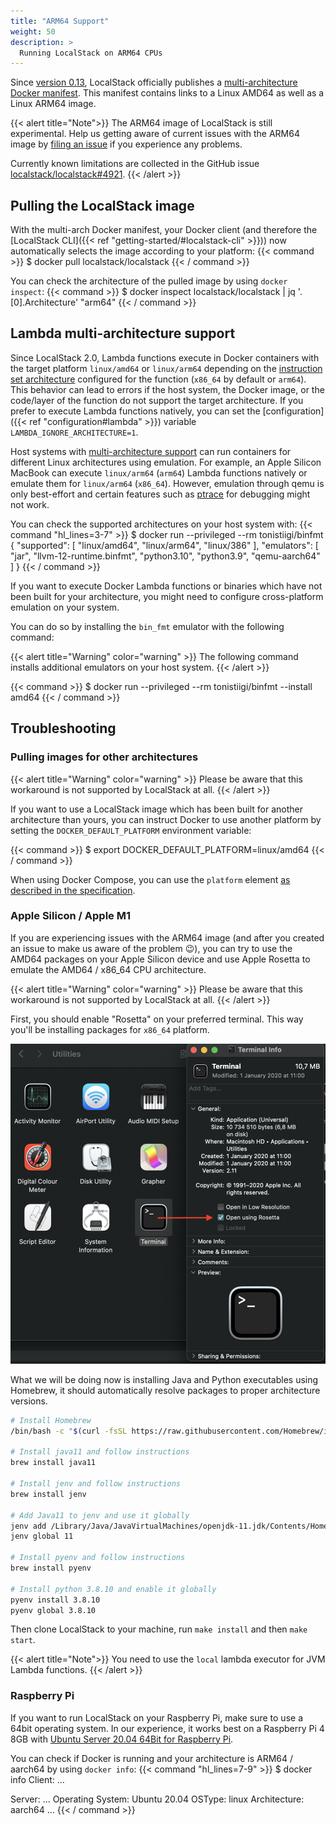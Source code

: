 ```yaml
---
title: "ARM64 Support"
weight: 50
description: >
  Running LocalStack on ARM64 CPUs
---
```


Since [version 0.13](https://github.com/localstack/localstack/releases/tag/v0.13.0), LocalStack officially publishes a [multi-architecture Docker manifest](https://hub.docker.com/r/localstack/localstack).
This manifest contains links to a Linux AMD64 as well as a Linux ARM64 image.

{{< alert title="Note">}}
The ARM64 image of LocalStack is still experimental.
Help us getting aware of current issues with the ARM64 image by [filing an issue](https://github.com/localstack/localstack/issues/new?assignees=&labels=bug,ARM64%2Cneeds-triaging&template=bug-report.yml&title=bug%3A+%3Ctitle%3E) if you experience any problems.

Currently known limitations are collected in the GitHub issue [localstack/localstack#4921](https://github.com/localstack/localstack/issues/4921).
{{< /alert >}}

## Pulling the LocalStack image

With the multi-arch Docker manifest, your Docker client (and therefore the [LocalStack CLI]({{< ref "getting-started/#localstack-cli" >}})) now automatically selects the image according to your platform:
{{< command >}}
$ docker pull localstack/localstack
{{< / command >}}

You can check the architecture of the pulled image by using `docker inspect`:
{{< command >}}
$ docker inspect localstack/localstack | jq '.[0].Architecture'
"arm64"
{{< / command >}}

## Lambda multi-architecture support

Since LocalStack&nbsp;2.0, Lambda functions execute in Docker containers with the target platform `linux/amd64` or `linux/arm64`
depending on the [instruction set architecture](https://docs.aws.amazon.com/lambda/latest/dg/foundation-arch.html) configured for the function (`x86_64` by default or `arm64`).
This behavior can lead to errors if the host system, the Docker image, or the code/layer of the function do not support the target architecture.
If you prefer to execute Lambda functions natively, you can set the [configuration]({{< ref "configuration#lambda" >}}) variable `LAMBDA_IGNORE_ARCHITECTURE=1`.

Host systems with [multi-architecture support](https://docs.docker.com/build/building/multi-platform/) can run containers for different Linux architectures using emulation.
For example, an Apple Silicon MacBook can execute `linux/arm64` (`arm64`) Lambda functions natively or emulate them for `linux/arm64` (`x86_64`).
However, emulation through qemu is only best-effort and certain features such as [ptrace](https://github.com/docker/for-mac/issues/5191#issuecomment-834154431) for debugging might not work.

You can check the supported architectures on your host system with:
{{< command "hl_lines=3-7" >}}
$ docker run --privileged --rm tonistiigi/binfmt
{
  "supported": [
    "linux/amd64",
    "linux/arm64",
    "linux/386"
  ],
  "emulators": [
    "jar",
    "llvm-12-runtime.binfmt",
    "python3.10",
    "python3.9",
    "qemu-aarch64"
  ]
}
{{< / command >}}

If you want to execute Docker Lambda functions or binaries which have not been built for your architecture,
you might need to configure cross-platform emulation on your system.

You can do so by installing the `bin_fmt` emulator with the following command:

{{< alert title="Warning" color="warning" >}}
The following command installs additional emulators on your host system.
{{< /alert >}}

{{< command >}}
$ docker run --privileged --rm tonistiigi/binfmt --install amd64
{{< / command >}}

## Troubleshooting

### Pulling images for other architectures

{{< alert title="Warning" color="warning" >}}
Please be aware that this workaround is not supported by LocalStack at all.
{{< /alert >}}

If you want to use a LocalStack image which has been built for another architecture than yours, you can instruct Docker to use another platform by setting the `DOCKER_DEFAULT_PLATFORM` environment variable:

{{< command >}}
$ export DOCKER_DEFAULT_PLATFORM=linux/amd64
{{< / command >}}

When using Docker Compose, you can use the `platform` element [as described in the specification](https://github.com/compose-spec/compose-spec/blob/master/spec.md#platform).

### Apple Silicon / Apple M1
If you are experiencing issues with the ARM64 image (and after you created an issue to make us aware of the problem 😉), you can try to use the AMD64 packages on your Apple Silicon device and use Apple Rosetta to emulate the AMD64 / x86_64 CPU architecture.

{{< alert title="Warning" color="warning" >}}
Please be aware that this workaround is not supported by LocalStack at all.
{{< /alert >}}

First, you should enable "Rosetta" on your preferred terminal.
This way you'll be installing packages for `x86_64` platform.

![Rosetta](m1-trouble-1.png)

What we will be doing now is installing Java and Python executables using Homebrew, it should automatically resolve packages to proper architecture versions.

```bash
# Install Homebrew
/bin/bash -c "$(curl -fsSL https://raw.githubusercontent.com/Homebrew/install/HEAD/install.sh)"

# Install java11 and follow instructions
brew install java11

# Install jenv and follow instructions
brew install jenv

# Add Java11 to jenv and use it globally
jenv add /Library/Java/JavaVirtualMachines/openjdk-11.jdk/Contents/Home/
jenv global 11

# Install pyenv and follow instructions
brew install pyenv

# Install python 3.8.10 and enable it globally
pyenv install 3.8.10
pyenv global 3.8.10
```

Then clone LocalStack to your machine, run `make install` and then `make start`.

{{< alert title="Note">}}
You need to use the `local` lambda executor for JVM Lambda functions.
{{< /alert >}}


### Raspberry Pi
If you want to run LocalStack on your Raspberry Pi, make sure to use a 64bit operating system.
In our experience, it works best on a Raspberry Pi 4 8GB with [Ubuntu Server 20.04 64Bit for Raspberry Pi](https://ubuntu.com/download/raspberry-pi).

You can check if Docker is running and your architecture is ARM64 / aarch64 by using `docker info`:
{{< command "hl_lines=7-9" >}}
$ docker info
Client:
 ...

Server:
 ...
 Operating System: Ubuntu 20.04
 OSType: linux
 Architecture: aarch64
 ...
{{< / command >}}

